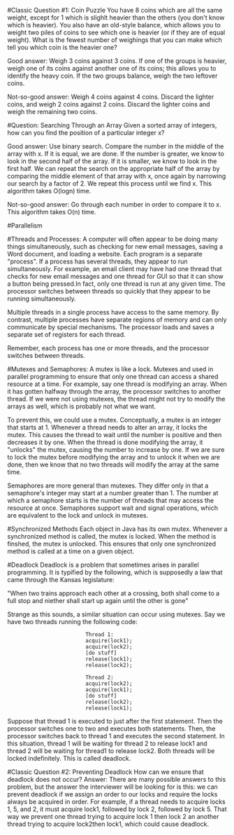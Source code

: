 #Classic Question #1: Coin Puzzle
You have 8 coins which are all the same weight, except for 1 which is slighlt heavier than the others (you don't know
which is heavier). You also have an old-style balance, which allows you to weight two piles of coins to see which one is
heavier (or if they are of equal weight). What is the fewest number of weighings that you can make which tell you which
coin is the heavier one?

Good answer: Weigh 3 coins against 3 coins. If one of the groups is heavier, weigh one of its coins against another one of
its coins; this allows you to identify the heavy coin. If the two groups balance, weigh the two leftover coins.

Not-so-good answer: Weigh 4 coins against 4 coins. Discard the lighter coins, and weigh 2 coins against 2 coins. Discard
the lighter coins and weigh the remaining two coins.

#Question: Searching Through an Array
Given a sorted array of integers, how can you find the position of a particular integer x?

Good answer: Use binary search. Compare the number in the middle of the array with x. If it is equal, we are done. 
If the number is greater, we know to look in the second half of the array. If it is smaller, we know to look in the first
half. We can repeat the search on the appropriate half of the array by comparing the middle element of that array with x, 
once again by narrowing our search by a factor of 2. We repeat this process until we find x. This algorithm takes O(logn)
time.

Not-so-good answer: Go through each number in order to compare it to x. This algorithm takes O(n) time.

#Parallelism

#Threads and Processes:
A computer will often appear to be doing many things simultaneously, such as checking for new email messages, saving a 
Word document, and loading a website. Each program is a separate "process". If a process has several threads, they appear
to run simultaneously. For example, an email client may have had one thread that checks for new email messages and one
thread for GUI so that it can show a button being pressed.In fact, only one thread is run at any given time. The processor
switches between threads so quickly that they appear to be running simultaneously. 

Multiple threads in a single process have access to the same memory. By contrast, multiple processes have separate regions
of memory and can only communicate by special mechanisms. The processor loads and saves a separate set of registers for each
thread. 

Remember, each process has one or more threads, and the processor switches between threads. 

#Mutexes and Semaphores:
A mutex is like a lock. Mutexes and used in parallel programming to ensure that only one thread can access a shared resource
at a time. For example, say one thread is modifying an array. When it has gotten halfway through the array, the processor switches to another thread. If we were not using mutexes, the thread might not try to modify the arrays as well, which is
probably not what we want.

To prevent this, we could use a mutex. Conceptually, a mutex is an integer that starts at 1. Whenever a thread needs to alter an array, it locks the mutex. This causes the thread to wait until the number is positive and then decreases it by one.
When the thread is done modifying the array, it "unlocks" the mutex, causing the number to increase by one. If we are sure to lock the mutex before modifying the array and to unlock it when we are done, then we know that no two threads will modify the array at the same time. 

Semaphores are more general than mutexes. They differ only in that a semaphore's integer may start at a number greater than 1. The number at which a semaphore starts is the number of threads that may access the resource at once. Semaphores support
wait and signal operations, which are equivalent to the lock and unlock in mutexes.

#Synchronized Methods
Each object in Java has its own mutex. Whenever a synchronized method is called, the mutex is locked. When the method is
finshed, the mutex is unlocked. This ensures that only one synchronized method is called at a time on a given object. 

#Deadlock
Deadlock is a problem that sometimes arises in parallel programming. It is typified by the following, which is supposedly 
a law that came through the Kansas legislature: 

"When two trains approach each other at a crossing, both shall come to a full stop and niether shall start up again until 
the other is gone"

Strange as this sounds, a similar situation can occur using mutexes. Say we have two threads running the following code:

                             Thread 1:
                             acquire(lock1);
                             acquire(lock2);
                             [do stuff]
                             release(lock1);
                             release(lock2);
                             
                             Thread 2:
                             acquire(lock2);
                             acquire(lock1);
                             [do stuff]
                             release(lock2);
                             release(lock1);
                             
Suppose that thread 1 is executed to just after the first statement. Then the processor switches one to two and executes
both statements. Then, the processor switches back to thread 1 and executes the second statement. In this situation, thread
1 will be waiting for thread 2 to release lock1 and thread 2 will be waiting for thread1 to release lock2. Both threads
will be locked indefinitely. This is called deadlock. 

#Classic Question #2: Preventing Deadlock
How can we ensure that deadlock does not occur?
Answer: There are many possible answers to this problem, but the answer the interviewer will be looking for is this: we
can prevent deadlock if we assign an order to our locks and require the locks always be acquired in order. For example,
if a thread needs to acquire locks 1, 5, and 2, it must acquire lock1, followed by lock 2, followed by lock 5. That way
we prevent one thread trying to acquire lock 1 then lock 2 an another thread trying to acquire lock2then lock1, which could
cause deadlock.

